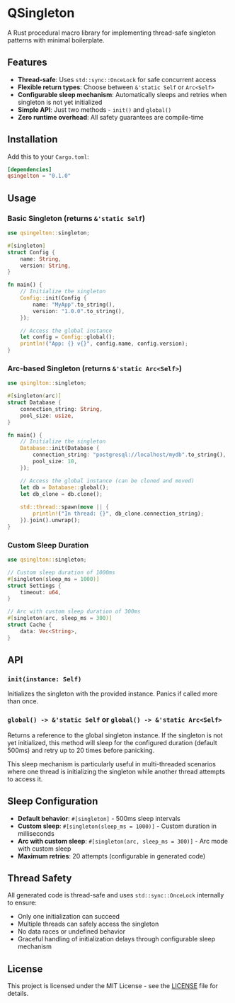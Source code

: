 # QSingleton

A Rust procedural macro library for implementing thread-safe singleton patterns with minimal boilerplate.

## Features

- **Thread-safe**: Uses `std::sync::OnceLock` for safe concurrent access
- **Flexible return types**: Choose between `&'static Self` or `Arc<Self>`
- **Configurable sleep mechanism**: Automatically sleeps and retries when singleton is not yet initialized
- **Simple API**: Just two methods - `init()` and `global()`
- **Zero runtime overhead**: All safety guarantees are compile-time

## Installation

Add this to your `Cargo.toml`:

```toml
[dependencies]
qsingelton = "0.1.0"
```

## Usage

### Basic Singleton (returns `&'static Self`)

```rust
use qsingelton::singleton;

#[singleton]
struct Config {
    name: String,
    version: String,
}

fn main() {
    // Initialize the singleton
    Config::init(Config {
        name: "MyApp".to_string(),
        version: "1.0.0".to_string(),
    });

    // Access the global instance
    let config = Config::global();
    println!("App: {} v{}", config.name, config.version);
}
```

### Arc-based Singleton (returns `&'static Arc<Self>`)

```rust
use qsinglton::singleton;

#[singleton(arc)]
struct Database {
    connection_string: String,
    pool_size: usize,
}

fn main() {
    // Initialize the singleton
    Database::init(Database {
        connection_string: "postgresql://localhost/mydb".to_string(),
        pool_size: 10,
    });

    // Access the global instance (can be cloned and moved)
    let db = Database::global();
    let db_clone = db.clone();
    
    std::thread::spawn(move || {
        println!("In thread: {}", db_clone.connection_string);
    }).join().unwrap();
}
```

### Custom Sleep Duration

```rust
use qsinglton::singleton;

// Custom sleep duration of 1000ms
#[singleton(sleep_ms = 1000)]
struct Settings {
    timeout: u64,
}

// Arc with custom sleep duration of 300ms
#[singleton(arc, sleep_ms = 300)]
struct Cache {
    data: Vec<String>,
}
```

## API

### `init(instance: Self)`

Initializes the singleton with the provided instance. Panics if called more than once.

### `global() -> &'static Self` or `global() -> &'static Arc<Self>`

Returns a reference to the global singleton instance. If the singleton is not yet initialized, this method will sleep for the configured duration (default 500ms) and retry up to 20 times before panicking.

This sleep mechanism is particularly useful in multi-threaded scenarios where one thread is initializing the singleton while another thread attempts to access it.

## Sleep Configuration

- **Default behavior**: `#[singleton]` - 500ms sleep intervals
- **Custom sleep**: `#[singleton(sleep_ms = 1000)]` - Custom duration in milliseconds
- **Arc with custom sleep**: `#[singleton(arc, sleep_ms = 300)]` - Arc mode with custom sleep
- **Maximum retries**: 20 attempts (configurable in generated code)

## Thread Safety

All generated code is thread-safe and uses `std::sync::OnceLock` internally to ensure:

- Only one initialization can succeed
- Multiple threads can safely access the singleton
- No data races or undefined behavior
- Graceful handling of initialization delays through configurable sleep mechanism

## License

This project is licensed under the MIT License - see the [LICENSE](LICENSE) file for details.
